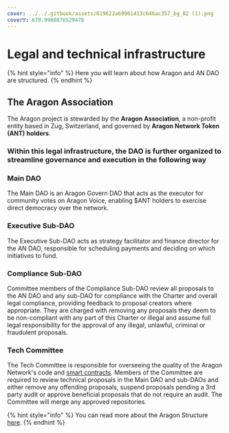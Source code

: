 ```yaml
---
cover: ../../.gitbook/assets/619622a69961413c646ac357_bg_02 (1).png
coverY: 678.9988876529478
---
```


# Legal and technical infrastructure

{% hint style="info" %}
Here you will learn about how Aragon and AN DAO are structured.
{% endhint %}

## The Aragon Association

The Aragon project is stewarded by the **Aragon Association**, a non-profit entity based in Zug, Switzerland, and governed by **Aragon Network Token (ANT)** **holders**.

### Within this legal infrastructure, the DAO is further organized to streamline governance and execution in the following way

### **Main DAO**

The Main DAO is an Aragon Govern DAO that acts as the executor for community votes on Aragon Voice, enabling $ANT holders to exercise direct democracy over the network.

### **Executive Sub-DAO**

The Executive Sub-DAO acts as strategy facilitator and finance director for the AN DAO, responsible for scheduling payments and deciding on which initiatives to fund.

### **Compliance Sub-DAO**

Committee members of the Compliance Sub-DAO review all proposals to the AN DAO and any sub-DAO for compliance with the Charter and overall legal compliance, providing feedback to proposal creators where appropriate. They are charged with removing any proposals they deem to be non-compliant with any part of this Charter or illegal and assume full legal responsibility for the approval of any illegal, unlawful, criminal or fraudulent proposals.

### **Tech Committee**

The Tech Committee is responsible for overseeing the quality of the Aragon Network's code and [smart contracts](https://en.wikipedia.org/wiki/Smart\_contract). Members of the Committee are required to review technical proposals in the Main DAO and sub-DAOs and either remove any offending proposals, suspend proposals pending a 3rd party audit or approve beneficial proposals that do not require an audit. The Committee will merge any approved repositories.

{% hint style="info" %}
You can read more about the Aragon Structure [here](https://andao.aragon.org/#Structure).
{% endhint %}
